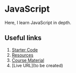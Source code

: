 # JavaScript

Here, I learn JavaScript in depth.

## Useful links

1. [Starter Code](https://github.com/jonasschmedtmann/complete-javascript-course)
2. [Resources](https://codingheroes.io/resources/)
3. [Course Material](https://github.com/fullstack-storyteller/JavaScript/tree/main/Course%20Material)
4. [Live URL](to be created)